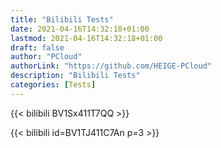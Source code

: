 ```yaml
---
title: "Bilibili Tests"
date: 2021-04-16T14:32:18+01:00
lastmod: 2021-04-16T14:32:18+01:00
draft: false
author: "PCloud"
authorLink: "https://github.com/HEIGE-PCloud"
description: "Bilibili Tests"
categories: [Tests]
---
```


<!--more-->

{{< bilibili BV1Sx411T7QQ >}}

{{< bilibili id=BV1TJ411C7An p=3 >}}
